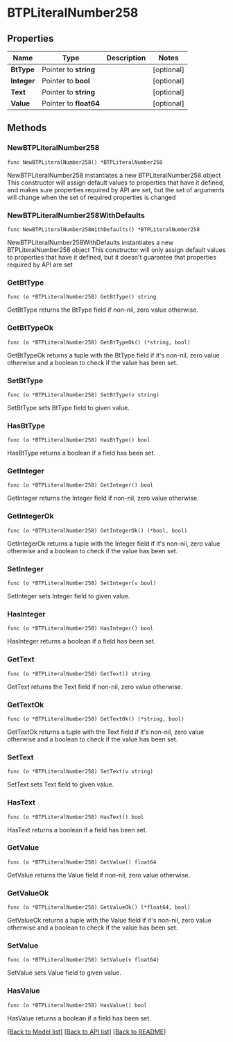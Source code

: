 # BTPLiteralNumber258

## Properties

Name | Type | Description | Notes
------------ | ------------- | ------------- | -------------
**BtType** | Pointer to **string** |  | [optional] 
**Integer** | Pointer to **bool** |  | [optional] 
**Text** | Pointer to **string** |  | [optional] 
**Value** | Pointer to **float64** |  | [optional] 

## Methods

### NewBTPLiteralNumber258

`func NewBTPLiteralNumber258() *BTPLiteralNumber258`

NewBTPLiteralNumber258 instantiates a new BTPLiteralNumber258 object
This constructor will assign default values to properties that have it defined,
and makes sure properties required by API are set, but the set of arguments
will change when the set of required properties is changed

### NewBTPLiteralNumber258WithDefaults

`func NewBTPLiteralNumber258WithDefaults() *BTPLiteralNumber258`

NewBTPLiteralNumber258WithDefaults instantiates a new BTPLiteralNumber258 object
This constructor will only assign default values to properties that have it defined,
but it doesn't guarantee that properties required by API are set

### GetBtType

`func (o *BTPLiteralNumber258) GetBtType() string`

GetBtType returns the BtType field if non-nil, zero value otherwise.

### GetBtTypeOk

`func (o *BTPLiteralNumber258) GetBtTypeOk() (*string, bool)`

GetBtTypeOk returns a tuple with the BtType field if it's non-nil, zero value otherwise
and a boolean to check if the value has been set.

### SetBtType

`func (o *BTPLiteralNumber258) SetBtType(v string)`

SetBtType sets BtType field to given value.

### HasBtType

`func (o *BTPLiteralNumber258) HasBtType() bool`

HasBtType returns a boolean if a field has been set.

### GetInteger

`func (o *BTPLiteralNumber258) GetInteger() bool`

GetInteger returns the Integer field if non-nil, zero value otherwise.

### GetIntegerOk

`func (o *BTPLiteralNumber258) GetIntegerOk() (*bool, bool)`

GetIntegerOk returns a tuple with the Integer field if it's non-nil, zero value otherwise
and a boolean to check if the value has been set.

### SetInteger

`func (o *BTPLiteralNumber258) SetInteger(v bool)`

SetInteger sets Integer field to given value.

### HasInteger

`func (o *BTPLiteralNumber258) HasInteger() bool`

HasInteger returns a boolean if a field has been set.

### GetText

`func (o *BTPLiteralNumber258) GetText() string`

GetText returns the Text field if non-nil, zero value otherwise.

### GetTextOk

`func (o *BTPLiteralNumber258) GetTextOk() (*string, bool)`

GetTextOk returns a tuple with the Text field if it's non-nil, zero value otherwise
and a boolean to check if the value has been set.

### SetText

`func (o *BTPLiteralNumber258) SetText(v string)`

SetText sets Text field to given value.

### HasText

`func (o *BTPLiteralNumber258) HasText() bool`

HasText returns a boolean if a field has been set.

### GetValue

`func (o *BTPLiteralNumber258) GetValue() float64`

GetValue returns the Value field if non-nil, zero value otherwise.

### GetValueOk

`func (o *BTPLiteralNumber258) GetValueOk() (*float64, bool)`

GetValueOk returns a tuple with the Value field if it's non-nil, zero value otherwise
and a boolean to check if the value has been set.

### SetValue

`func (o *BTPLiteralNumber258) SetValue(v float64)`

SetValue sets Value field to given value.

### HasValue

`func (o *BTPLiteralNumber258) HasValue() bool`

HasValue returns a boolean if a field has been set.


[[Back to Model list]](../README.md#documentation-for-models) [[Back to API list]](../README.md#documentation-for-api-endpoints) [[Back to README]](../README.md)


